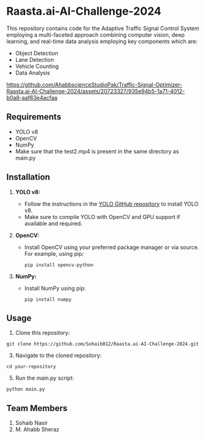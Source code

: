 # Raasta.ai-AI-Challenge-2024

This repository contains code for the Adaptive Traffic Signal Control System employing a multi-faceted approach combining computer vision, deep learning, and real-time data analysis employing key components which are:

- Object Detection
- Lane Detection
- Vehicle Counting
- Data Analysis
  
https://github.com/AhabbscienceStudioPak/Traffic-Signal-Optimizer-Raasta.ai-AI-Challenge-2024/assets/20723327/935e94b5-1a71-4012-b0a8-aaf63e4acfaa

## Requirements

- YOLO v8
- OpenCV
- NumPy
- Make sure that the test2.mp4 is present in the same directory as main.py

## Installation

1. **YOLO v8:**
   - Follow the instructions in the [YOLO GitHub repository](https://github.com/AlexeyAB/darknet) to install YOLO v8.
   - Make sure to compile YOLO with OpenCV and GPU support if available and required.

2. **OpenCV:**
   - Install OpenCV using your preferred package manager or via source. For example, using pip:
     ```
     pip install opencv-python
     ```

3. **NumPy:**
   - Install NumPy using pip:
     ```
     pip install numpy
     ```

## Usage

1. Clone this repository:
```
git clone https://github.com/Sohaib012/Raasta.ai-AI-Challenge-2024.git
```

3. Navigate to the cloned repository:
```
cd your-repository
```

5. Run the main.py script:
```
python main.py
```


## Team Members
1. Sohaib Nasir
2. M. Ahabb Sheraz
